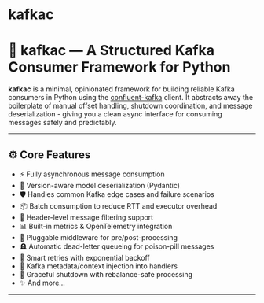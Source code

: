 # kafkac

# 🐍 kafkac — A Structured Kafka Consumer Framework for Python

**kafkac** is a minimal, opinionated framework for building reliable Kafka consumers in Python using the [confluent-kafka](https://github.com/confluentinc/confluent-kafka-python) client. 
It abstracts away the boilerplate of manual offset handling, shutdown coordination, and message deserialization - giving you a clean async interface for consuming messages safely and predictably.

---

## ⚙️ Core Features

- ⚡️ Fully asynchronous message consumption
- 🧬 Version-aware model deserialization (Pydantic)
- 🛡 Handles common Kafka edge cases and failure scenarios
- 📦 Batch consumption to reduce RTT and executor overhead
- 🧾 Header-level message filtering support
- 📊 Built-in metrics & OpenTelemetry integration
- 🧩 Pluggable middleware for pre/post-processing
- 🪦 Automatic dead-letter queueing for poison-pill messages
- 🔁 Smart retries with exponential backoff
- 🧠 Kafka metadata/context injection into handlers
- 🧘 Graceful shutdown with rebalance-safe processing
- ✨ And more...


---